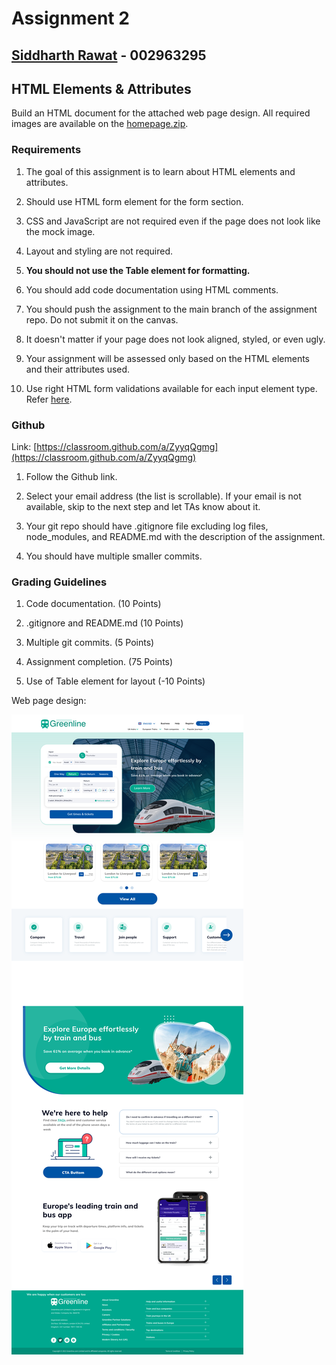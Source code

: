 # Assignment 2

## [Siddharth Rawat](amilto:rawat.sid@northeastern.edu) - 002963295

## HTML Elements & Attributes

Build an HTML document for the attached web page design. All required images are available on the [homepage.zip](https://northeastern.instructure.com/courses/104002/files/13608369?wrap=1).

### Requirements

1. The goal of this assignment is to learn about HTML elements and attributes.

2. Should use HTML form element for the form section.

3. CSS and JavaScript are not required even if the page does not look like the mock image.

4. Layout and styling are not required.

5. **You should not use the Table element for formatting.**

6. You should add code documentation using HTML comments.

7. You should push the assignment to the main branch of the assignment repo. Do not submit it on the canvas.

8. It doesn't matter if your page does not look aligned, styled, or even ugly.

9. Your assignment will be assessed only based on the HTML elements and their attributes used.

10. Use right HTML form validations available for each input element type. Refer [here](https://developer.mozilla.org/en-US/docs/Learn/HTML/Forms/Form_validation).

### Github

Link: [https://classroom.github.com/a/ZyyqQgmg](https://classroom.github.com/a/ZyyqQgmg)

1. Follow the Github link.

2. Select your email address (the list is scrollable). If your email is not available, skip to the next step and let TAs know about it.

3. Your git repo should have .gitignore file excluding log files, node_modules, and README.md with the description of the assignment.

4. You should have multiple smaller commits.

### Grading Guidelines

1. Code documentation. (10 Points)

2. .gitignore and README.md (10 Points)

3. Multiple git commits. (5 Points)

4. Assignment completion. (75 Points)

5. Use of Table element for layout (-10 Points)

Web page design:

![mock image](./assets/images/Home-Page.png 'mock image')
